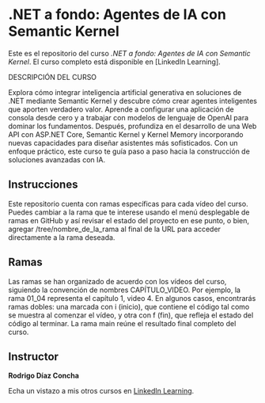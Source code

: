 # .NET a fondo: Agentes de IA con Semantic Kernel

Este es el repositorio del curso *.NET a fondo: Agentes de IA con Semantic Kernel*. El curso completo está disponible en [LinkedIn Learning].

DESCRIPCIÓN DEL CURSO

Explora cómo integrar inteligencia artificial generativa en soluciones de .NET mediante Semantic Kernel y descubre cómo crear agentes inteligentes que aporten verdadero valor. Aprende a configurar una aplicación de consola desde cero y a trabajar con modelos de lenguaje de OpenAI para dominar los fundamentos. Después, profundiza en el desarrollo de una Web API con ASP.NET Core, Semantic Kernel y Kernel Memory incorporando nuevas capacidades para diseñar asistentes más sofisticados. Con un enfoque práctico, este curso te guía paso a paso hacia la construcción de soluciones avanzadas con IA.

## Instrucciones

Este repositorio cuenta con ramas específicas para cada vídeo del curso. Puedes cambiar a la rama que te interese usando el menú desplegable de ramas en GitHub y así revisar el estado del proyecto en ese punto, o bien, agregar /tree/nombre_de_la_rama al final de la URL para acceder directamente a la rama deseada.

## Ramas

Las ramas se han organizado de acuerdo con los vídeos del curso, siguiendo la convención de nombres CAPÍTULO_VIDEO. Por ejemplo, la rama 01_04 representa el capítulo 1, video 4. En algunos casos, encontrarás ramas dobles: una marcada con i (inicio), que contiene el código tal como se muestra al comenzar el vídeo, y otra con f (fin), que refleja el estado del código al terminar. La rama main reúne el resultado final completo del curso.

## Instructor

**Rodrigo Díaz Concha**

Echa un vistazo a mis otros cursos en [LinkedIn Learning](https://www.linkedin.com/learning/instructors/rodrigo-diaz-concha).

[lil-course-url]: https://www.linkedin.com/learning/dot-net-a-fondo-agentes-de-ia-con-semantic-kernel
